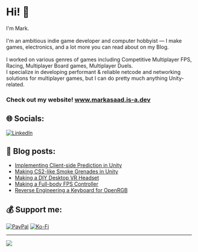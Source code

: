 # Hi! 👋
I'm Mark.<br><br>I'm an ambitious indie game developer and computer hobbyist — I make games, electronics, and a lot more you can read about on my Blog.<br><br>I worked on various genres of games including Competitive Multiplayer FPS, Racing, Multiplayer Board games, Multiplayer Duels. <br>I specialize in developing performant & reliable netcode and networking solutions for multiplayer games, but I can do pretty much anything Unity-related.

### Check out my website! www.markasaad.is-a.dev

## 🌐 Socials:
[![LinkedIn](https://img.shields.io/badge/LinkedIn-%230077B5.svg?logo=linkedin&logoColor=white)](https://www.linkedin.com/in/mark-asaad-4ab413301/)
  
## 📝 Blog posts:
<!-- BLOGPOSTS:START -->
- [Implementing Client-side Prediction in Unity](https://www.markasaad.dev/blog/client-side-prediction)
- [Making CS2-like Smoke Grenades in Unity](https://www.markasaad.dev/blog/cs2-smoke)
- [Making a DIY Desktop VR Headset](https://www.markasaad.dev/blog/diy-vr)
- [Making a Full-body FPS Controller](https://www.markasaad.dev/blog/fullbody-fps)
- [Reverse Engineering a Keyboard for OpenRGB](https://www.markasaad.dev/blog/reverse-engineering-keyboard)
<!-- BLOGPOSTS:END -->

## 💰 Support me:
[![PayPal](https://img.shields.io/badge/PayPal-00457C?style=for-the-badge&logo=paypal&logoColor=white)](https://paypal.me/Hexapoly) 
[![Ko-Fi](https://img.shields.io/badge/Ko--fi-F16061?style=for-the-badge&logo=ko-fi&logoColor=white)](https://ko-fi.com/markasaad) 

---
[![](https://visitcount.itsvg.in/api?id=voltonik&icon=5&color=10)](https://visitcount.itsvg.in)

<!-- Proudly created with GPRM ( https://gprm.itsvg.in ) -->
